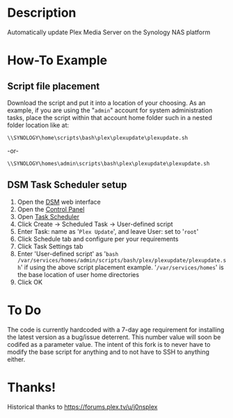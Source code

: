 # Description  
Automatically update Plex Media Server on the Synology NAS platform

# How-To Example

## Script file placement

Download the script and put it into a location of your choosing. As an example, if you are using the "`admin`" account for system administration tasks, place the script within that account home folder such in a nested folder location like at:

    \\SYNOLOGY\home\scripts\bash\plex\plexupdate\plexupdate.sh

-or-

    \\SYNOLOGY\homes\admin\scripts\bash\plex\plexupdate\plexupdate.sh

## DSM Task Scheduler setup

1. Open the [DSM](https://www.synology.com/en-global/knowledgebase/DSM/help) web interface
1. Open the [Control Panel](https://www.synology.com/en-global/knowledgebase/DSM/help/DSM/AdminCenter/ControlPanel_desc)
1. Open [Task Scheduler](https://www.synology.com/en-global/knowledgebase/DSM/help/DSM/AdminCenter/system_taskscheduler)
1. Click Create -> Scheduled Task -> User-defined script  
1. Enter Task: name as '`Plex Update`', and leave User: set to '`root`'
1. Click Schedule tab and configure per your requirements
1. Click Task Settings tab  
1. Enter 'User-defined script' as '`bash /var/services/homes/admin/scripts/bash/plex/plexupdate/plexupdate.sh`' if using the above script placement example. '`/var/services/homes`' is the base location of user home directories
1. Click OK 

# To Do  

The code is currently hardcoded with a 7-day age requirement for installing the latest version as a bug/issue deterrent. This number value will soon be codifed as a parameter value. The intent of this fork is to never have to modify the base script for anything and to not have to SSH to anything either.

# Thanks!

Historical thanks to https://forums.plex.tv/u/j0nsplex
